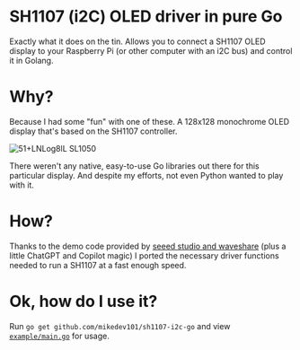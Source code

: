 # SH1107 (i2C) OLED driver in pure Go
Exactly what it does on the tin. Allows you to connect a SH1107 OLED display to your Raspberry Pi (or other computer with an i2C bus) and control it in Golang.

# Why?
Because I had some "fun" with one of these. A 128x128 monochrome OLED display that's based on the SH1107 controller.

![51+LNLog8lL _SL1050_](https://github.com/user-attachments/assets/9b732c68-0b71-4f68-a82c-126e13a7239c)

There weren't any native, easy-to-use Go libraries out there for this particular display. And despite my efforts, not even Python wanted to play with it.

# How?
Thanks to the demo code provided by [seeed studio and waveshare](https://wiki.seeedstudio.com/Grove-OLED-Display-1.12-SH1107_V3.0/) (plus a little ChatGPT and Copilot magic) I ported the necessary driver functions needed to
run a SH1107 at a fast enough speed.

# Ok, how do I use it?
Run `go get github.com/mikedev101/sh1107-i2c-go` and view [`example/main.go`](https://github.com/MikeDev101/sh1107-i2c-go/blob/main/example/main.go) for usage.
